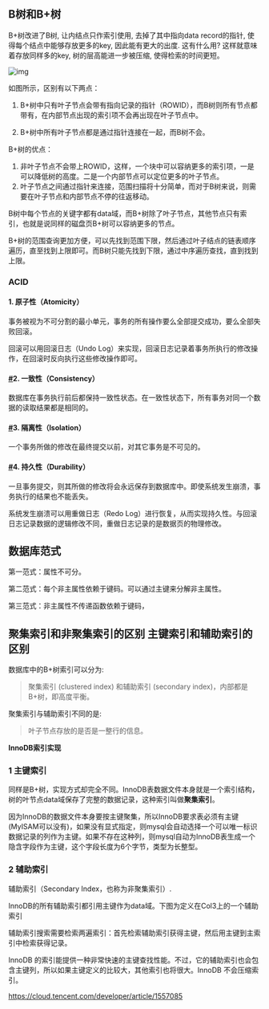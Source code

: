 ## B树和B+树

 B+树改进了B树, 让内结点只作索引使用, 去掉了其中指向data record的指针, 使得每个结点中能够存放更多的key, 因此能有更大的出度. 这有什么用? 这样就意味着存放同样多的key, 树的层高能进一步被压缩, 使得检索的时间更短。



![img](https://images2015.cnblogs.com/blog/576154/201609/576154-20160907130956629-1833512478.png)

 

如图所示，区别有以下两点：

1. B+树中只有叶子节点会带有指向记录的指针（ROWID），而B树则所有节点都带有，在内部节点出现的索引项不会再出现在叶子节点中。

2. B+树中所有叶子节点都是通过指针连接在一起，而B树不会。



B+树的优点：

1. 非叶子节点不会带上ROWID，这样，一个块中可以容纳更多的索引项，一是可以降低树的高度。二是一个内部节点可以定位更多的叶子节点。
2. 叶子节点之间通过指针来连接，范围扫描将十分简单，而对于B树来说，则需要在叶子节点和内部节点不停的往返移动。



B树中每个节点的关键字都有data域，而B+树除了叶子节点，其他节点只有索引，也就是说同样的磁盘页B+树可以容纳更多的节点。

B+树的范围查询更加方便，可以先找到范围下限，然后通过叶子结点的链表顺序遍历，直至找到上限即可。而B树只能先找到下限，通过中序遍历查找，直到找到上限。

### ACID

#### 1. 原子性（Atomicity）

事务被视为不可分割的最小单元，事务的所有操作要么全部提交成功，要么全部失败回滚。

回滚可以用回滚日志（Undo Log）来实现，回滚日志记录着事务所执行的修改操作，在回滚时反向执行这些修改操作即可。

#### [#](http://www.cyc2018.xyz/数据库/数据库系统原理.html#_2-一致性-consistency)2. 一致性（Consistency）

数据库在事务执行前后都保持一致性状态。在一致性状态下，所有事务对同一个数据的读取结果都是相同的。

#### [#](http://www.cyc2018.xyz/数据库/数据库系统原理.html#_3-隔离性-isolation)3. 隔离性（Isolation）

一个事务所做的修改在最终提交以前，对其它事务是不可见的。

#### [#](http://www.cyc2018.xyz/数据库/数据库系统原理.html#_4-持久性-durability)4. 持久性（Durability）

一旦事务提交，则其所做的修改将会永远保存到数据库中。即使系统发生崩溃，事务执行的结果也不能丢失。

系统发生崩溃可以用重做日志（Redo Log）进行恢复，从而实现持久性。与回滚日志记录数据的逻辑修改不同，重做日志记录的是数据页的物理修改。

## 数据库范式

第一范式：属性不可分。

第二范式：每个非主属性依赖于键码。可以通过主键来分解非主属性。

第三范式：非主属性不传递函数依赖于键码，	



## 聚集索引和非聚集索引的区别   主键索引和辅助索引的区别

数据库中的B+树索引可以分为:

>  聚集索引 (clustered index) 和辅助索引 (secondary index)，内部都是B+树，即高度平衡。 

聚集索引与辅助索引不同的是:

>  叶子节点存放的是否是一整行的信息。

 **InnoDB索引实现**

### **1 主键索引**

同样是B+树，实现方式却完全不同。InnoDB表数据文件本身就是一个索引结构，树的叶节点data域保存了完整的数据记录，这种索引叫做**聚集索引**。



因为InnoDB的数据文件本身要按主键聚集，所以InnoDB要求表必须有主键(MyISAM可以没有)，如果没有显式指定，则mysql会自动选择一个可以唯一标识数据记录的列作为主键。如果不存在这种列，则mysql自动为InnoDB表生成一个隐含字段作为主键，这个字段长度为6个字节，类型为长整型。

### **2 辅助索引**

辅助索引（Secondary Index，也称为非聚集索引）.

InnoDB的所有辅助索引都引用主键作为data域。下图为定义在Col3上的一个辅助索引



辅助索引搜索需要检索两遍索引：首先检索辅助索引获得主键，然后用主键到主索引中检索获得记录。

InnoDB 的索引能提供一种非常快速的主键查找性能。不过，它的辅助索引也会包含主键列，所以如果主键定义的比较大，其他索引也将很大。InnoDB 不会压缩索引。

https://cloud.tencent.com/developer/article/1557085